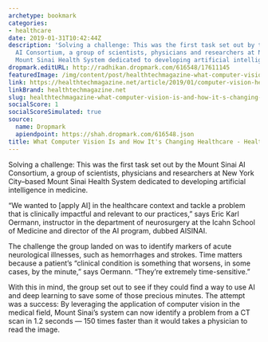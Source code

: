 ```yaml
---
archetype: bookmark
categories:
- healthcare
date: 2019-01-31T10:42:44Z
description: 'Solving a challenge: This was the first task set out by the Mount Sinai
  AI Consortium, a group of scientists, physicians and researchers at New York City–based
  Mount Sinai Health System dedicated to developing artificial intelligence in medicine.'
dropmark.editURL: http://radhikan.dropmark.com/616548/17611145
featuredImage: /img/content/post/healthtechmagazine-what-computer-vision-is-and-how-it-s-changing-healthcare-healthtech-magazine.jpg
link: https://healthtechmagazine.net/article/2019/01/computer-vision-healthcare-what-it-can-offer-providers-perfcon
linkBrand: healthtechmagazine.net
slug: healthtechmagazine-what-computer-vision-is-and-how-it-s-changing-healthcare-healthtech-magazine
socialScore: 1
socialScoreSimulated: true
source:
  name: Dropmark
  apiendpoint: https://shah.dropmark.com/616548.json
title: What Computer Vision Is and How It's Changing Healthcare - HealthTech Magazine
---
```

Solving a challenge: This was the first task set out by the Mount Sinai AI Consortium, a group of scientists, physicians and researchers at New York City–based Mount Sinai Health System dedicated to developing artificial intelligence in medicine.

“We wanted to [apply AI] in the healthcare context and tackle a problem that is clinically impactful and relevant to our practices,” says Eric Karl Oermann, instructor in the department of neurosurgery at the Icahn School of Medicine and director of the AI program, dubbed AISINAI.

The challenge the group landed on was to identify markers of acute neurological illnesses, such as hemorrhages and strokes. Time matters because a patient’s “clinical condition is something that worsens, in some cases, by the minute,” says Oermann. “They’re extremely time-sensitive.”

With this in mind, the group set out to see if they could find a way to use AI and deep learning to save some of those precious minutes. The attempt was a success: By leveraging the application of computer vision in the medical field, Mount Sinai’s system can now identify a problem from a CT scan in 1.2 seconds — 150 times faster than it would takes a physician to read the image.

